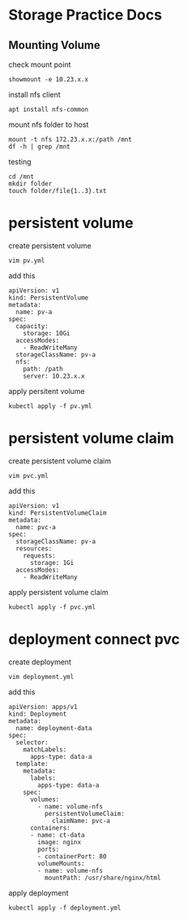# Storage Practice Docs
## Mounting Volume
check mount point
```
showmount -e 10.23.x.x
``` 

install nfs client
```
apt install nfs-common
```

mount nfs folder to host
```
mount -t nfs 172.23.x.x:/path /mnt
df -h | grep /mnt
```

testing
```
cd /mnt
mkdir folder
touch folder/file{1..3}.txt
```

# persistent volume
create persistent volume
```
vim pv.yml
```

add this
```
apiVersion: v1
kind: PersistentVolume
metadata:
  name: pv-a
spec:
  capacity:
    storage: 10Gi
  accessModes:
    - ReadWriteMany
  storageClassName: pv-a
  nfs:
    path: /path
    server: 10.23.x.x
```

apply persitent volume
```
kubectl apply -f pv.yml
```

# persistent volume claim
create persistent volume claim
```
vim pvc.yml
```

add this
```
apiVersion: v1
kind: PersistentVolumeClaim
metadata:
  name: pvc-a
spec:
  storageClassName: pv-a
  resources:
    requests:
      storage: 1Gi
  accessModes:
    - ReadWriteMany
```

apply persistent volume claim
```
kubectl apply -f pvc.yml
```

# deployment connect pvc
create deployment
```
vim deployment.yml
```

add this
```
apiVersion: apps/v1
kind: Deployment
metadata:
  name: deployment-data
spec:
  selector:
    matchLabels:
      apps-type: data-a
  template:
    metadata:
      labels:
        apps-type: data-a
    spec:
      volumes:
        - name: volume-nfs
          persistentVolumeClaim:
            claimName: pvc-a
      containers:
      - name: ct-data
        image: nginx
        ports:
        - containerPort: 80
        volumeMounts:
        - name: volume-nfs
          mountPath: /usr/share/nginx/html
```

apply deployment
```
kubectl apply -f deployment.yml
```
